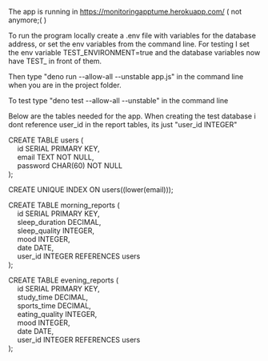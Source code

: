 The app is running in https://monitoringapptume.herokuapp.com/ ( not anymore;( )

To run the program locally create a .env file with variables for the database address, or set the env variables from the command line. 
For testing I set the env variable TEST_ENVIRONMENT=true and the database variables now have TEST_ in front of them.

Then type "deno run --allow-all --unstable app.js" in the command line when you are in the project folder.

To test type "deno test --allow-all --unstable" in the command line

Below are the tables needed for the app.
When creating the test database i dont reference user_id in the report tables, its just "user_id INTEGER"

CREATE TABLE users (  
&emsp; id SERIAL PRIMARY KEY,  
&emsp; email TEXT NOT NULL,  
&emsp; password CHAR(60) NOT NULL  
);

CREATE UNIQUE INDEX ON users((lower(email)));

CREATE TABLE morning_reports (  
&emsp; id SERIAL PRIMARY KEY,  
&emsp; sleep_duration DECIMAL,  
&emsp; sleep_quality INTEGER,  
&emsp; mood INTEGER,  
&emsp; date DATE,  
&emsp; user_id INTEGER REFERENCES users  
);

CREATE TABLE evening_reports (  
&emsp; id SERIAL PRIMARY KEY,  
&emsp; study_time DECIMAL,  
&emsp; sports_time DECIMAL,  
&emsp; eating_quality INTEGER,  
&emsp; mood INTEGER,  
&emsp; date DATE,  
&emsp; user_id INTEGER REFERENCES users  
);


